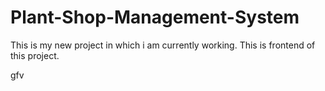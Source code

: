 # Plant-Shop-Management-System
This is my new project in which i am currently working. This is frontend of this project.

gfv

